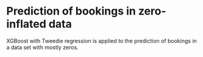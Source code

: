 # Prediction of bookings in zero-inflated data

XGBoost with Tweedie regression is applied to the prediction of bookings
in a data set with mostly zeros. 

